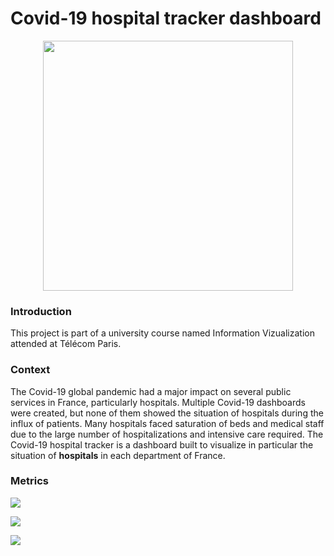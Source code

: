 # Covid-19 hospital tracker dashboard

<p align="center"><img src="https://static.vecteezy.com/system/resources/previews/000/535/535/non_2x/medical-concept-with-doctor-and-patient-in-flat-cartoon-on-hospital-hall-vector.jpg" width="400"></img></p>

### Introduction

This project is part of a university course named Information Vizualization attended at Télécom Paris.

### Context

The Covid-19 global pandemic had a major impact on several public services in France, particularly hospitals. Multiple Covid-19 dashboards were created, but none of them showed the situation of hospitals during the influx of patients. Many hospitals faced saturation of beds and medical staff due to the large number of hospitalizations and intensive care required. The Covid-19 hospital tracker is a dashboard built to visualize in particular the situation of **hospitals** in each department of France.

### Metrics

<img src="https://github.com/savoga/covid-dashboard/blob/master/img/hosp_rate.png"></img>

<img src="https://github.com/savoga/covid-dashboard/blob/master/img/hosp_rate_int_care.png "></img>

<img src="https://github.com/savoga/covid-dashboard/blob/master/img/medical_staff_saturation.png"></img>
